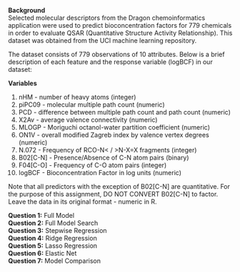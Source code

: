 **Background**<br />
Selected molecular descriptors from the Dragon chemoinformatics application were used to predict bioconcentration factors for 779 chemicals in order to evaluate QSAR (Quantitative Structure Activity Relationship).  This dataset was obtained from the UCI machine learning repository.

 

The dataset consists of 779 observations of 10 attributes. Below is a brief description of each feature and the response variable (logBCF) in our dataset:

**Variables**
1. nHM - number of heavy atoms (integer)
2. piPC09 - molecular multiple path count (numeric)
3. PCD - difference between multiple path count and path count (numeric)
4. X2Av - average valence connectivity (numeric)
5. MLOGP - Moriguchi octanol-water partition coefficient (numeric)
6. ON1V -  overall modified Zagreb index by valence vertex degrees (numeric)
7. N.072 - Frequency of RCO-N< / >N-X=X fragments (integer)
8. B02[C-N] - Presence/Absence of C-N atom pairs (binary)
9. F04[C-O] - Frequency of C-O atom pairs (integer)
10. logBCF - Bioconcentration Factor in log units (numeric)

Note that all predictors with the exception of B02[C-N] are quantitative.  For the purpose of this assignment, DO NOT CONVERT B02[C-N] to factor.  Leave the data in its original format - numeric in R.

**Question 1:** Full Model <br />
**Question 2:** Full Model Search<br />
**Question 3:** Stepwise Regression<br />
**Question 4:** Ridge Regression<br />
**Question 5:** Lasso Regression<br />
**Question 6:** Elastic Net<br />
**Question 7:** Model Comparison<br />
